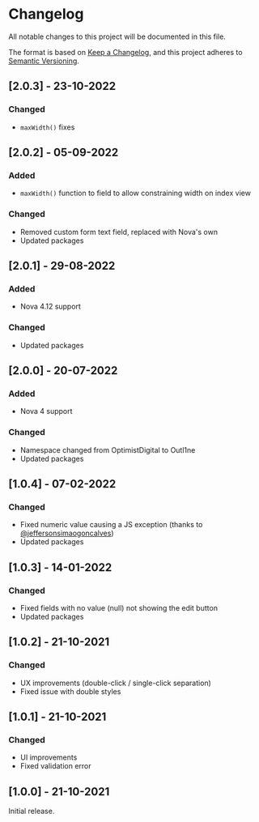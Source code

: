 # Changelog

All notable changes to this project will be documented in this file.

The format is based on [Keep a Changelog](https://keepachangelog.com/en/1.0.0/),
and this project adheres to [Semantic Versioning](https://semver.org/spec/v2.0.0.html).

## [2.0.3] - 23-10-2022

### Changed

- `maxWidth()` fixes

## [2.0.2] - 05-09-2022

### Added

- `maxWidth()` function to field to allow constraining width on index view

### Changed

- Removed custom form text field, replaced with Nova's own
- Updated packages

## [2.0.1] - 29-08-2022

### Added

- Nova 4.12 support

### Changed

- Updated packages

## [2.0.0] - 20-07-2022

### Added

- Nova 4 support

### Changed

- Namespace changed from OptimistDigital to Outl1ne
- Updated packages

## [1.0.4] - 07-02-2022

### Changed

- Fixed numeric value causing a JS exception (thanks to [@jeffersonsimaogoncalves](https://github.com/jeffersonsimaogoncalves))
- Updated packages

## [1.0.3] - 14-01-2022

### Changed

- Fixed fields with no value (null) not showing the edit button
- Updated packages

## [1.0.2] - 21-10-2021

### Changed

- UX improvements (double-click / single-click separation)
- Fixed issue with double styles

## [1.0.1] - 21-10-2021

### Changed

- UI improvements
- Fixed validation error

## [1.0.0] - 21-10-2021

Initial release.
